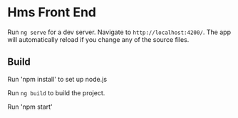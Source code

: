
# Hms Front End

Run `ng serve` for a dev server. Navigate to `http://localhost:4200/`. The app will automatically reload if you change any of the source files.

## Build

Run 'npm install' to set up node.js

Run `ng build` to build the project. 

Run 'npm start' 
